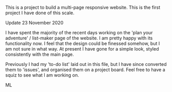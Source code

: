 This is a project to build a multi-page responsive website. This is the first project I have done of this scale.

Update 23 November 2020

I have spent the majority of the recent days working on the 'plan your adventure' / list-maker page of the website. I am pretty happy with its functionality now. I feel that the design could be finessed somehow, but I am not sure in what way. At present I have gone for a simple look, styled consistently with the main page.

Previously I had my 'to-do list' laid out in this file, but I have since converted them to 'issues', and organised them on a project board. Feel free to have a squiz to see what I am working on.

ML